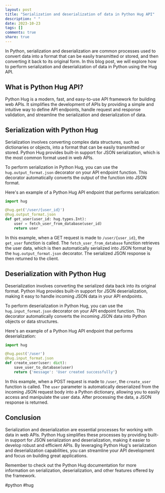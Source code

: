 ```yaml
---
layout: post
title: "Serialization and deserialization of data in Python Hug API"
description: " "
date: 2023-10-23
tags: []
comments: true
share: true
---
```


In Python, serialization and deserialization are common processes used to convert data into a format that can be easily transmitted or stored, and then converting it back to its original form. In this blog post, we will explore how to perform serialization and deserialization of data in Python using the Hug API.

## What is Python Hug API?

Python Hug is a modern, fast, and easy-to-use API framework for building web APIs. It simplifies the development of APIs by providing a simple and intuitive way to define API endpoints, handle request and response validation, and streamline the serialization and deserialization of data.

## Serialization with Python Hug

Serialization involves converting complex data structures, such as dictionaries or objects, into a format that can be easily transmitted or stored. Python Hug provides built-in support for JSON serialization, which is the most common format used in web APIs.

To perform serialization in Python Hug, you can use the `hug.output_format.json` decorator on your API endpoint function. This decorator automatically converts the output of the function into JSON format.

Here's an example of a Python Hug API endpoint that performs serialization:

```python
import hug

@hug.get('/user/{user_id}')
@hug.output_format.json
def get_user(user_id: hug.types.Int):
    user = fetch_user_from_database(user_id)
    return user
```

In this example, when a GET request is made to `/user/{user_id}`, the `get_user` function is called. The `fetch_user_from_database` function retrieves the user data, which is then automatically serialized into JSON format by the `hug.output_format.json` decorator. The serialized JSON response is then returned to the client.

## Deserialization with Python Hug

Deserialization involves converting the serialized data back into its original format. Python Hug provides built-in support for JSON deserialization, making it easy to handle incoming JSON data in your API endpoints.

To perform deserialization in Python Hug, you can use the `hug.input_format.json` decorator on your API endpoint function. This decorator automatically converts the incoming JSON data into Python objects or data structures.

Here's an example of a Python Hug API endpoint that performs deserialization:

```python
import hug

@hug.post('/user')
@hug.input_format.json
def create_user(user: dict):
    save_user_to_database(user)
    return {'message': 'User created successfully'}
```

In this example, when a POST request is made to `/user`, the `create_user` function is called. The `user` parameter is automatically deserialized from the incoming JSON request body into a Python dictionary, allowing you to easily access and manipulate the user data. After processing the data, a JSON response is returned.

## Conclusion

Serialization and deserialization are essential processes for working with data in web APIs. Python Hug simplifies these processes by providing built-in support for JSON serialization and deserialization, making it easier to develop robust and efficient APIs. By leveraging Python Hug's serialization and deserialization capabilities, you can streamline your API development and focus on building great applications.

Remember to check out the Python Hug documentation for more information on serialization, deserialization, and other features offered by the framework.

#python #hug